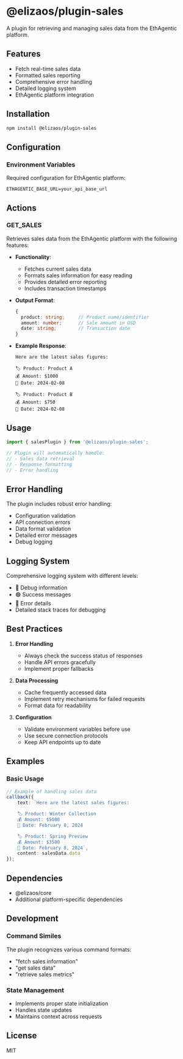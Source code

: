 # @elizaos/plugin-sales

A plugin for retrieving and managing sales data from the EthAgentic platform.

## Features

- Fetch real-time sales data
- Formatted sales reporting
- Comprehensive error handling
- Detailed logging system
- EthAgentic platform integration

## Installation

```bash
npm install @elizaos/plugin-sales
```

## Configuration

### Environment Variables
Required configuration for EthAgentic platform:
```env
ETHAGENTIC_BASE_URL=your_api_base_url
```

## Actions

### GET_SALES
Retrieves sales data from the EthAgentic platform with the following features:

- **Functionality**:
  - Fetches current sales data
  - Formats sales information for easy reading
  - Provides detailed error reporting
  - Includes transaction timestamps

- **Output Format**:
  ```typescript
  {
    product: string;     // Product name/identifier
    amount: number;      // Sale amount in USD
    date: string;        // Transaction date
  }
  ```

- **Example Response**:
  ```text
  Here are the latest sales figures:

  🏷️ Product: Product A
  💰 Amount: $1000
  📅 Date: 2024-02-08

  🏷️ Product: Product B
  💰 Amount: $750
  📅 Date: 2024-02-08
  ```

## Usage

```typescript
import { salesPlugin } from '@elizaos/plugin-sales';

// Plugin will automatically handle:
// - Sales data retrieval
// - Response formatting
// - Error handling
```

## Error Handling

The plugin includes robust error handling:
- Configuration validation
- API connection errors
- Data format validation
- Detailed error messages
- Debug logging

## Logging System

Comprehensive logging system with different levels:
- 🔵 Debug information
- 🟢 Success messages
- 🔴 Error details
- Detailed stack traces for debugging

## Best Practices

1. **Error Handling**
   - Always check the success status of responses
   - Handle API errors gracefully
   - Implement proper fallbacks

2. **Data Processing**
   - Cache frequently accessed data
   - Implement retry mechanisms for failed requests
   - Format data for readability

3. **Configuration**
   - Validate environment variables before use
   - Use secure connection protocols
   - Keep API endpoints up to date

## Examples

### Basic Usage
```typescript
// Example of handling sales data
callback({
    text: `Here are the latest sales figures:

    🏷️ Product: Winter Collection
    💰 Amount: $5000
    📅 Date: February 8, 2024

    🏷️ Product: Spring Preview
    💰 Amount: $3500
    📅 Date: February 8, 2024`,
    content: salesData.data
});
```

## Dependencies

- @elizaos/core
- Additional platform-specific dependencies

## Development

### Command Similes
The plugin recognizes various command formats:
- "fetch sales information"
- "get sales data"
- "retrieve sales metrics"

### State Management
- Implements proper state initialization
- Handles state updates
- Maintains context across requests

## License

MIT
